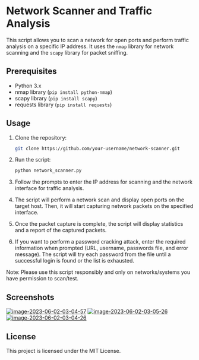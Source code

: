 # Network Scanner and Traffic Analysis

This script allows you to scan a network for open ports and perform traffic analysis on a specific IP address. It uses the `nmap` library for network scanning and the `scapy` library for packet sniffing.

## Prerequisites

- Python 3.x
- nmap library (`pip install python-nmap`)
- scapy library (`pip install scapy`)
- requests library (`pip install requests`)

## Usage

1. Clone the repository:

   ```bash
   git clone https://github.com/your-username/network-scanner.git
   
 2. Run the script:
    ```bash
    python network_scanner.py
    
 3. Follow the prompts to enter the IP address for scanning and the network interface for traffic analysis.

 4. The script will perform a network scan and display open ports on the target host. Then, it will start capturing network packets on the specified interface.

 5. Once the packet capture is complete, the script will display statistics and a report of the captured packets.

 6. If you want to perform a password cracking attack, enter the required information when prompted (URL, username, passwords file, and error message). The script will try each password   from the file until a successful login is found or the list is exhausted.

Note: Please use this script responsibly and only on networks/systems you have permission to scan/test.

## Screenshots

<a href="https://imgbb.com/"><img src="https://i.ibb.co/mRRj4PN/image-2023-06-02-03-04-57.png" alt="image-2023-06-02-03-04-57" border="0"></a>
<a href="https://imgbb.com/"><img src="https://i.ibb.co/Mg3rBhS/image-2023-06-02-03-05-26.png" alt="image-2023-06-02-03-05-26" border="0"></a>
<a href="https://imgbb.com/"><img src="https://i.ibb.co/5v0tt0Q/image-2023-06-02-03-04-26.png" alt="image-2023-06-02-03-04-26" border="0"></a>

## License

This project is licensed under the MIT License.

